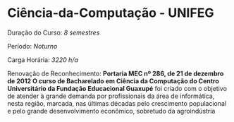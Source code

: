 # Ciência-da-Computação - UNIFEG

Duração do Curso: _8 semestres_

Período: _Noturno_

Carga Horária: _3220 h/a_
 
Renovação de Reconhecimento: **Portaria MEC nº 286, de 21 de dezembro de 2012 O curso de Bacharelado em Ciência da Computação do Centro Universitário da Fundação Educacional Guaxupé** foi criado com o objetivo de atender à grande demanda por profissionais da área de informática, nesta região, marcada, nas últimas décadas pelo crescimento populacional e pelo grande desenvolvimento econômico, sobretudo da agroindústria
